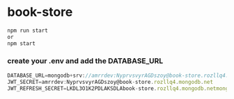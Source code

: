 ﻿# book-store
```js
npm run start
or
npm start
```
### create your .env and add the DATABASE_URL
```js
DATABASE_URL=mongodb+srv://amrrdev:NyprvsvyrAGDszoy@book-store.rozllq4.mongodb.net/bookstore?retryWrites=true&w=majority&appName=book-store
JWT_SECRET=amrrdev:NyprvsvyrAGDszoy@book-store.rozllq4.mongodb.net
JWT_REFRESH_SECRET=LKDL3O1K2PDLAKSDLAbook-store.rozllq4.mongodb.netmongodb+srv://
```
